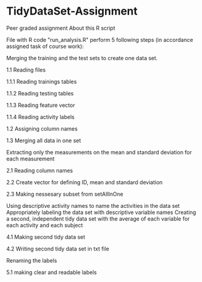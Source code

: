 # TidyDataSet-Assignment
Peer graded assignment 
About this R script

File with R code "run_analysis.R" perform 5 following steps (in accordance assigned task of course work):

Merging the training and the test sets to create one data set.

1.1 Reading files

1.1.1 Reading trainings tables

1.1.2 Reading testing tables

1.1.3 Reading feature vector

1.1.4 Reading activity labels

1.2 Assigning column names

1.3 Merging all data in one set

Extracting only the measurements on the mean and standard deviation for each measurement


2.1 Reading column names

2.2 Create vector for defining ID, mean and standard deviation

2.3 Making nessesary subset from setAllInOne

Using descriptive activity names to name the activities in the data set
Appropriately labeling the data set with descriptive variable names
Creating a second, independent tidy data set with the average of each variable for each activity and each subject


4.1 Making second tidy data set

4.2 Writing second tidy data set in txt file


Renaming the labels

5.1 making clear and readable labels
